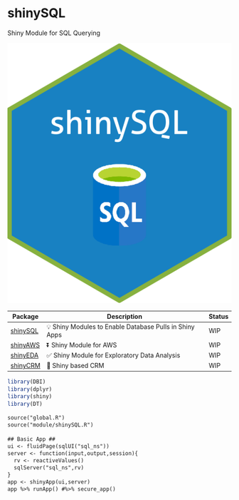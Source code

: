 # shinySQL
Shiny Module for SQL Querying

![Alt text](images/imgfile.png?raw=true "Title")

| Package | Description | Status |
|---|---|---|
| [shinySQL](https://github.com/apprazv/shinySQL) | 💡 Shiny Modules to Enable Database Pulls in Shiny Apps | WIP |
| [shinyAWS](https://github.com/apprazv/shinyAWS) | ⏬ Shiny Module for AWS| WIP |
| [shinyEDA](https://github.com/apprazv/shinyEDA) | ✅ Shiny Module for Exploratory Data Analysis | WIP |
| [shinyCRM](https://github.com/apprazv/shinyCRM/) | 📝 Shiny based CRM | WIP |

```r
library(DBI)
library(dplyr)
library(shiny)
library(DT)
```

```{r}
source("global.R")
source("module/shinySQL.R")

## Basic App ##
ui <- fluidPage(sqlUI("sql_ns"))
server <- function(input,output,session){
  rv <- reactiveValues()
  sqlServer("sql_ns",rv)
}
app <- shinyApp(ui,server)
app %>% runApp() #%>% secure_app()
```
